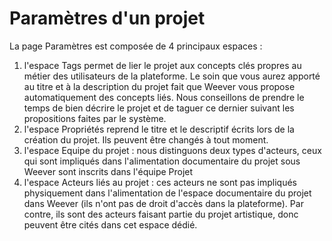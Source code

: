 # Paramètres d'un projet

La page Paramètres est composée de 4 principaux espaces :

1. l'espace Tags permet de lier le projet aux concepts clés propres au métier des utilisateurs de la plateforme. Le soin que vous aurez apporté au titre et à la description du projet fait que Weever vous propose automatiquement des concepts liés. Nous conseillons de prendre le temps de bien décrire le projet et de taguer ce dernier suivant les propositions faites par le système.
2. l'espace Propriétés reprend le titre et le descriptif écrits lors de la création du projet. Ils peuvent être changés à tout moment.
3. l'espace Equipe du projet : nous distinguons deux types d'acteurs, ceux qui sont impliqués dans l'alimentation documentaire du projet sous Weever sont inscrits dans l'équipe Projet
4. l'espace Acteurs liés au projet : ces acteurs ne sont pas impliqués physiquement dans l'alimentation de l'espace documentaire du projet dans Weever \(ils n'ont pas de droit d'accès dans la plateforme\). Par contre, ils sont des acteurs faisant partie du projet artistique, donc peuvent être cités dans cet espace dédié.

